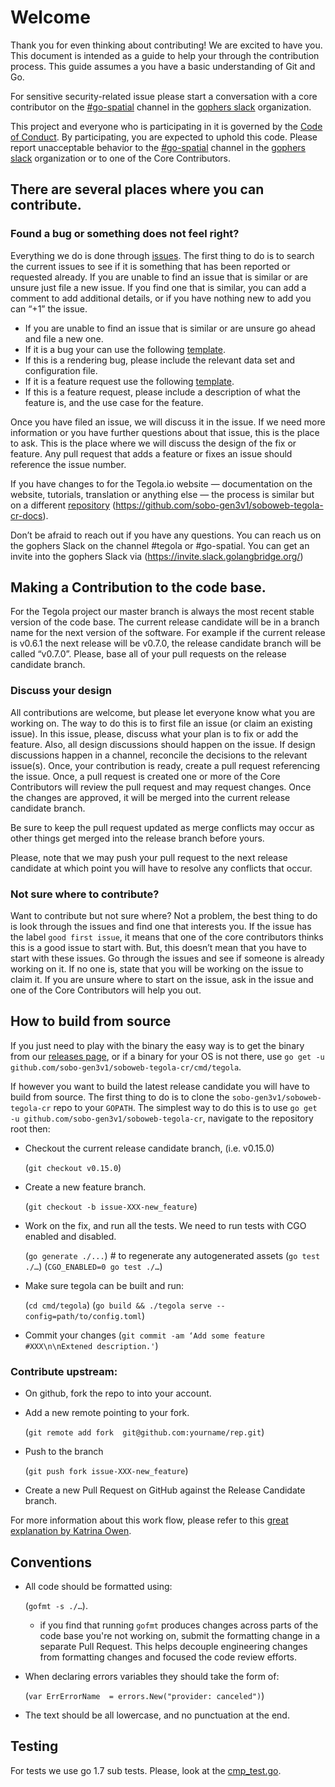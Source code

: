 # Welcome

Thank you for even thinking about contributing! We are excited to have you. This document is intended as a guide to help your through the contribution process. This guide assumes a you have a basic understanding of Git and Go.

For sensitive security-related issue please start a conversation with a core contributor on the [#go-spatial](https://invite.slack.golangbridge.org/) channel in the [gophers slack](https://invite.slack.golangbridge.org/) organization.

This project and everyone who is participating in it is governed by the [Code of Conduct](CODE_OF_CONDUCT.md).
By participating, you are expected to uphold this code. Please report unacceptable behavior to the [#go-spatial](https://invite.slack.golangbridge.org/) channel in the [gophers slack](https://invite.slack.golangbridge.org/) organization or to one of the Core Contributors.

## There are several places where you can contribute. 

### Found a bug or something does not feel right?

Everything we do is done through [issues](https://github.com/sobo-gen3v1/soboweb-tegola-cr/issues). The first thing to do is to search the current issues to see if it is something that has been reported or requested already. If you are unable to find an issue that is similar or are unsure just file a new issue. If you find one that is similar, you can add a comment to add additional details, or if you have nothing new to add you can “+1” the issue.

* If you are unable to find an issue that is similar or are unsure go ahead and file a new one. 
* If it is a bug your can use the following [template](https://github.com/sobo-gen3v1/soboweb-tegola-cr/issues/new?template=bug.md). 
* If this is a rendering bug, please include the relevant data set and configuration file. 
* If it is a feature request use the following [template](https://github.com/sobo-gen3v1/soboweb-tegola-cr/issues/new?template=feature.md).
* If this is a feature request, please include a description of what the feature is, and the use case for the feature.

Once you have filed an issue, we will discuss it in the issue. If we need more information or you have further questions about that issue, this is the place to ask. This is the place where we will discuss the design of the fix or feature. Any pull request that adds a feature or fixes an issue should reference the issue number.

If you have changes to for the Tegola.io website — documentation on the website, tutorials, translation or anything else — the process is similar but on a different [repository](https://github.com/sobo-gen3v1/soboweb-tegola-cr-docs) (https://github.com/sobo-gen3v1/soboweb-tegola-cr-docs).

Don’t be afraid to reach out if you have any questions.  You can reach us on the gophers Slack on the channel #tegola or #go-spatial. You can get an invite into the gophers Slack via (https://invite.slack.golangbridge.org/)

## Making a Contribution to the code base.

For the Tegola project our master branch is always the most recent stable version of the code base. The current release candidate will be in a branch name for the next version of the software. For example if the current release is v0.6.1 the next release will be v0.7.0, the release candidate branch will be called “v0.7.0”. Please, base all of your pull requests on the release candidate branch.

### Discuss your design

All contributions are welcome, but please let everyone know what you are working on. The way to do this is to first file an issue (or claim an existing issue). In this issue, please, discuss what your plan is to fix or add the feature. Also, all design discussions should happen on the issue. If design discussions happen in a channel, reconcile the decisions to the relevant issue(s). Once, your contribution is ready, create a pull request referencing the issue. Once, a pull request is created one or more of the Core Contributors will review the pull request and may request changes. Once the changes are approved, it will be merged into the current release candidate branch.

Be sure to keep the pull request updated as merge conflicts may occur as other things get merged into the release branch before yours.

Please, note that we may push your pull request to the next release candidate at which point you will have to resolve any conflicts that occur.

### Not sure where to contribute?

Want to contribute but not sure where? Not a problem, the best thing to do is look through the issues and find one that interests you. If the issue has the label `good first issue`, it means that one of the core contributors thinks this is a good issue to start with. But, this doesn’t mean that you have to start with these issues. Go through the issues and see if someone is already working on it. If no one is, state that you will be working on the issue to claim it. If you are unsure where to start on the issue, ask in the issue and one of the Core Contributors will help you out.

## How to build from source

If you just need to play with the binary the easy way is to get the binary from our [releases page](https://github.com/sobo-gen3v1/soboweb-tegola-cr/releases), or if a binary for your OS is not there, use `go get -u github.com/sobo-gen3v1/soboweb-tegola-cr/cmd/tegola`.

If however you want to build the latest release candidate you will have to build from source. The first thing to do is to clone the `sobo-gen3v1/soboweb-tegola-cr` repo to your `GOPATH`. The simplest way to do this is to use `go get -u github.com/sobo-gen3v1/soboweb-tegola-cr`, navigate to the repository root then: 

* Checkout the current release candidate branch, (i.e. v0.15.0)
	
    (`git checkout v0.15.0`)
	
* Create a new feature branch. 
	
    (`git checkout -b issue-XXX-new_feature`)
	
* Work on the fix, and run all the tests. We need to run tests with CGO enabled and disabled.

  (`go generate ./...`) # to regenerate any autogenerated assets
  (`go test ./…`)
    (`CGO_ENABLED=0 go test ./…`)

* Make sure tegola can be built and run:

    (`cd cmd/tegola`)
    (`go build && ./tegola serve --config=path/to/config.toml`)
	
* Commit your changes (`git commit -am ‘Add some feature #XXX\n\nExtened description.'`)

### Contribute upstream:

* On github, fork the repo to into your account.
* Add a new remote pointing to your fork. 

	(`git remote add fork  git@github.com:yourname/rep.git`)
	
* Push to the branch 
	
	(`git push fork issue-XXX-new_feature`)
	
* Create a new Pull Request on GitHub against the Release Candidate branch.

For more information about this work flow, please refer to this [great explanation by Katrina Owen](https://splice.com/blog/contributing-open-source-git-repositories-go/).

## Conventions

* All code should be formatted using:
	
	(`gofmt -s ./…`).

	- if you find that running `gofmt` produces changes across parts of the code base you're not working on, submit the formatting change in a separate Pull Request. This helps decouple engineering changes from formatting changes and focused the code review efforts. 
	
* When declaring errors variables they should take the form of:
	
	(`var ErrErrorName  = errors.New("provider: canceled")`)
	
* The text should be all lowercase, and no punctuation at the end.

## Testing

For tests we use go 1.7 sub tests. Please, look at the [cmp_test.go](https://github.com/sobo-gen3v1/soboweb-tegola-cr/blob/master/geom/cmp/cmp_test.go).

